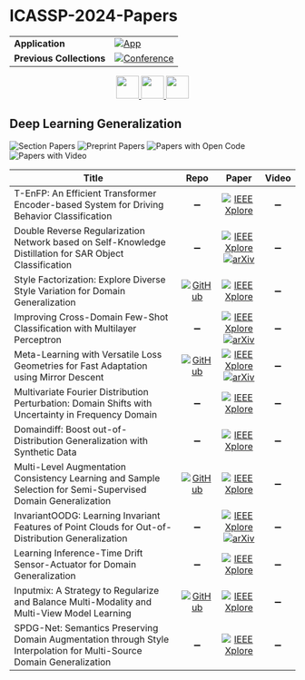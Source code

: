 # ICASSP-2024-Papers

<table>
    <tr>
        <td><strong>Application</strong></td>
        <td>
            <a href="https://huggingface.co/spaces/DmitryRyumin/NewEraAI-Papers" style="float:left;">
                <img src="https://img.shields.io/badge/🤗-NewEraAI--Papers-FFD21F.svg" alt="App" />
            </a>
        </td>
    </tr>
    <tr>
        <td><strong>Previous Collections</strong></td>
        <td>
            <a href="https://github.com/DmitryRyumin/ICASSP-2023-24-Papers/blob/main/README_2023.md">
                <img src="http://img.shields.io/badge/ICASSP-2023-0073AE.svg" alt="Conference">
            </a>
        </td>
    </tr>
</table>

<div align="center">
    <a href="https://github.com/DmitryRyumin/ICASSP-2023-24-Papers/blob/main/sections/2024/main/MLSP-P2.md">
        <img src="https://cdn.jsdelivr.net/gh/DmitryRyumin/NewEraAI-Papers@main/images/left.svg" width="40" alt="" />
    </a>
    <a href="https://github.com/DmitryRyumin/ICASSP-2023-24-Papers/">
        <img src="https://cdn.jsdelivr.net/gh/DmitryRyumin/NewEraAI-Papers@main/images/home.svg" width="40" alt="" />
    </a>
    <a href="https://github.com/DmitryRyumin/ICASSP-2023-24-Papers/blob/main/sections/2024/main/SPCOM-P1.md">
        <img src="https://cdn.jsdelivr.net/gh/DmitryRyumin/NewEraAI-Papers@main/images/right.svg" width="40" alt="" />
    </a>
</div>

## Deep Learning Generalization

![Section Papers](https://img.shields.io/badge/Section%20Papers-12-42BA16) ![Preprint Papers](https://img.shields.io/badge/Preprint%20Papers-4-b31b1b) ![Papers with Open Code](https://img.shields.io/badge/Papers%20with%20Open%20Code-4-1D7FBF) ![Papers with Video](https://img.shields.io/badge/Papers%20with%20Video-0-FF0000)

| **Title** | **Repo** | **Paper** | **Video** |
|-----------|:--------:|:---------:|:---------:|
| T-EnFP: An Efficient Transformer Encoder-based System for Driving Behavior Classification | :heavy_minus_sign: | [![IEEE Xplore](https://img.shields.io/badge/IEEE-10447878-E4A42C.svg)](https://ieeexplore.ieee.org/document/10447878) | :heavy_minus_sign: |
| Double Reverse Regularization Network based on Self-Knowledge Distillation for SAR Object Classification | :heavy_minus_sign: | [![IEEE Xplore](https://img.shields.io/badge/IEEE-10447878-E4A42C.svg)](https://ieeexplore.ieee.org/document/10447878) <br /> [![arXiv](https://img.shields.io/badge/arXiv-2311.15231-b31b1b.svg)](https://arxiv.org/abs/2311.15231) | :heavy_minus_sign: |
| Style Factorization: Explore Diverse Style Variation for Domain Generalization | [![GitHub](https://img.shields.io/github/stars/nzmdnpy/ICASSP2024-STYLE-FACTORIZATION?style=flat)](https://github.com/nzmdnpy/ICASSP2024-STYLE-FACTORIZATION) | [![IEEE Xplore](https://img.shields.io/badge/IEEE-10447878-E4A42C.svg)](https://ieeexplore.ieee.org/document/10447878) | :heavy_minus_sign: |
| Improving Cross-Domain Few-Shot Classification with Multilayer Perceptron | :heavy_minus_sign: | [![IEEE Xplore](https://img.shields.io/badge/IEEE-10447878-E4A42C.svg)](https://ieeexplore.ieee.org/document/10447878) <br /> [![arXiv](https://img.shields.io/badge/arXiv-2312.09589-b31b1b.svg)](https://arxiv.org/abs/2312.09589) | :heavy_minus_sign: |
| Meta-Learning with Versatile Loss Geometries for Fast Adaptation using Mirror Descent | [![GitHub](https://img.shields.io/github/stars/zhangyilang/MetaMirrorDescent?style=flat)](https://github.com/zhangyilang/MetaMirrorDescent) | [![IEEE Xplore](https://img.shields.io/badge/IEEE-10447878-E4A42C.svg)](https://ieeexplore.ieee.org/document/10447878) <br /> [![arXiv](https://img.shields.io/badge/arXiv-2312.13486-b31b1b.svg)](https://arxiv.org/abs/2312.13486) | :heavy_minus_sign: |
| Multivariate Fourier Distribution Perturbation: Domain Shifts with Uncertainty in Frequency Domain | :heavy_minus_sign: | [![IEEE Xplore](https://img.shields.io/badge/IEEE-10447878-E4A42C.svg)](https://ieeexplore.ieee.org/document/10447878) | :heavy_minus_sign: |
| Domaindiff: Boost out-of-Distribution Generalization with Synthetic Data | :heavy_minus_sign: | [![IEEE Xplore](https://img.shields.io/badge/IEEE-10447878-E4A42C.svg)](https://ieeexplore.ieee.org/document/10447878) | :heavy_minus_sign: |
| Multi-Level Augmentation Consistency Learning and Sample Selection for Semi-Supervised Domain Generalization | [![GitHub](https://img.shields.io/github/stars/Y-J-Zhang/MACMatch-RDSS?style=flat)](https://github.com/Y-J-Zhang/MACMatch-RDSS) | [![IEEE Xplore](https://img.shields.io/badge/IEEE-10447878-E4A42C.svg)](https://ieeexplore.ieee.org/document/10447878) | :heavy_minus_sign: |
| InvariantOODG: Learning Invariant Features of Point Clouds for Out-of-Distribution Generalization | :heavy_minus_sign: | [![IEEE Xplore](https://img.shields.io/badge/IEEE-10447878-E4A42C.svg)](https://ieeexplore.ieee.org/document/10447878) <br /> [![arXiv](https://img.shields.io/badge/arXiv-2401.03765-b31b1b.svg)](https://arxiv.org/abs/2401.03765) | :heavy_minus_sign: |
| Learning Inference-Time Drift Sensor-Actuator for Domain Generalization | :heavy_minus_sign: | [![IEEE Xplore](https://img.shields.io/badge/IEEE-10447878-E4A42C.svg)](https://ieeexplore.ieee.org/document/10447878) | :heavy_minus_sign: |
| Inputmix: A Strategy to Regularize and Balance Multi-Modality and Multi-View Model Learning | [![GitHub](https://img.shields.io/github/stars/JesseWong333/inputmix?style=flat)](https://github.com/JesseWong333/inputmix) | [![IEEE Xplore](https://img.shields.io/badge/IEEE-10447878-E4A42C.svg)](https://ieeexplore.ieee.org/document/10447878) | :heavy_minus_sign: |
| SPDG-Net: Semantics Preserving Domain Augmentation through Style Interpolation for Multi-Source Domain Generalization | :heavy_minus_sign: | [![IEEE Xplore](https://img.shields.io/badge/IEEE-10447878-E4A42C.svg)](https://ieeexplore.ieee.org/document/10447878) | :heavy_minus_sign: |
